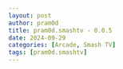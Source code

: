 ```yaml
---
layout: post
author: pram0d
title: pram0d.smashtv - 0.0.5
date: 2024-09-29
categories: [Arcade, Smash TV]
tags: [pram0d.smashtv]
---
```


